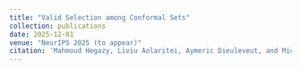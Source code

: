 ```yaml
---
title: "Valid Selection among Conformal Sets"
collection: publications
date: 2025-12-01
venue: "NeurIPS 2025 (to appear)"
citation: 'Mahmoud Hegazy, Liviu Aolaritei, Aymeric Dieuleveut, and Michael I. Jordan. "Valid Selection among Conformal Sets." Advances in Neural Information Processing Systems (NeurIPS), 2025.'
---
```


